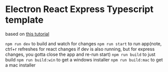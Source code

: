 # Electron React Express Typescript template

based on [this tutorial](https://dev.to/franamorim/tutorial-reminder-widget-with-electron-react-1hj9)

`npm run dev` to build and watch for changes
`npm run start` to run app(note, ctrl+r refreshes for react changes if dev is also running, but for express changes, you gotta close the app and re-run start)
`npm run build` to just build
`npm run build:win` to get a windows installer
`npm run build:mac` to get a mac installer
